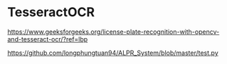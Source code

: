 # TesseractOCR

https://www.geeksforgeeks.org/license-plate-recognition-with-opencv-and-tesseract-ocr/?ref=lbp

https://github.com/longphungtuan94/ALPR_System/blob/master/test.py
